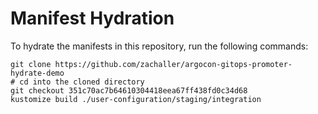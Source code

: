 # Manifest Hydration

To hydrate the manifests in this repository, run the following commands:

```shell
git clone https://github.com/zachaller/argocon-gitops-promoter-hydrate-demo
# cd into the cloned directory
git checkout 351c70ac7b64610304418eea67ff438fd0c34d68
kustomize build ./user-configuration/staging/integration
```
